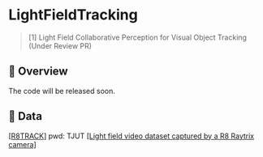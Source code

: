 # LightFieldTracking

> [1] Light Field Collaborative Perception for Visual Object Tracking (Under Review PR)


## 🎃 Overview
The code will be released soon.
## 🎃 Data
[[R8TRACK](https://pan.baidu.com/s/1sv5nDuY2rOaDlMWHyDdnVg?pwd=TJUT)] pwd: TJUT
[[Light field video dataset captured by a R8 Raytrix camera]](http://clim.inria.fr/Datasets/RaytrixR8Dataset-5x5/index.html)


